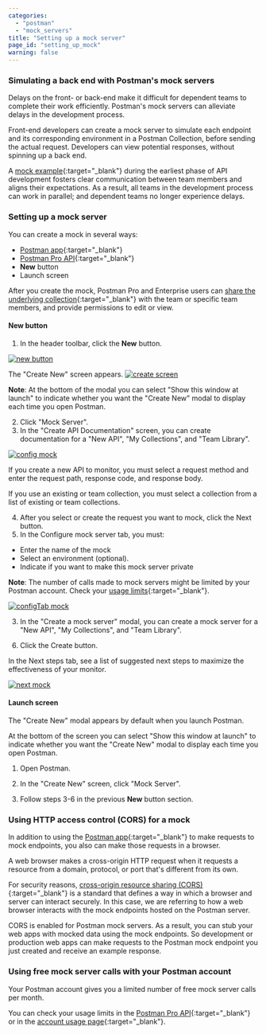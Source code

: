 ```yaml
---
categories:
  - "postman"
  - "mock_servers"
title: "Setting up a mock server"
page_id: "setting_up_mock"
warning: false
---
```



### Simulating a back end with Postman's mock servers

Delays on the front- or back-end make it difficult for dependent teams to complete their work efficiently. Postman's mock servers can alleviate delays in the development process. 

Front-end developers can create a mock server to simulate each endpoint and its corresponding environment in a Postman Collection, before sending the actual request. Developers can view potential responses, without spinning up a back end.

A [mock example](/docs/postman/collections/examples){:target="_blank"} during the earliest phase of API development fosters clear communication between team members and aligns their expectations. As a result, all teams in the development process can work in parallel; and dependent teams no longer experience delays.

### Setting up a mock server 


You can create a mock in several ways:

* [Postman app](/docs/postman/mock_servers/mocking_with_examples){:target="_blank"}
* [Postman Pro API](/docs/postman/mock_servers/mock_with_api){:target="_blank"}
* **New** button
* Launch screen
  
After you create the mock, Postman Pro and Enterprise users can [share the underlying collection](/docs/postman/team_library/sharing#sharing-collections){:target="_blank"} with the team or specific team members, and provide permissions to edit or view.

#### New button


1. In the header toolbar, click the **New** button.

[![new button](https://s3.amazonaws.com/postman-static-getpostman-com/postman-docs/HeaderToolBar.png)](https://s3.amazonaws.com/postman-static-getpostman-com/postman-docs/HeaderToolBar.png)

The "Create New" screen appears.
[![create screen](https://s3.amazonaws.com/postman-static-getpostman-com/postman-docs/collection-create-new-screen2.png)](https://s3.amazonaws.com/postman-static-getpostman-com/postman-docs/collection-create-new-screen2.png)


**Note**: At the bottom of the modal you can select "Show this window at launch" to indicate whether you want the "Create New" modal to display each time you open Postman.

<ol start="2">
  <li>Click "Mock Server".</li>
  <li>In the "Create API Documentation" screen, you can create documentation for a "New API", "My Collections", and "Team Library".</li>
</ol>

[![config mock](https://s3.amazonaws.com/postman-static-getpostman-com/postman-docs/mock-config.png)](https://s3.amazonaws.com/postman-static-getpostman-com/postman-docs/mock-config.png) 


If you create a new API to monitor, you must select a request method and enter the request path, response code, and response body. 

If you use an existing or team collection, you must select a collection from a list of existing or team collections.

<ol start="4">
  <li>After you select or create the request you want to mock, click the Next button.</li>
  <li>In the Configure mock server tab, you must:</li>
</ol>
  
* Enter the name of the mock
* Select an environment (optional).
* Indicate if you want to make this mock server private

**Note**: The number of calls made to mock servers might be limited by your Postman account. Check your [usage limits](https://the.postman.co/usage){:target="_blank"}.
     
 [![configTab mock](https://s3.amazonaws.com/postman-static-getpostman-com/postman-docs/mock-configureTab.png)](https://s3.amazonaws.com/postman-static-getpostman-com/postman-docs/mock-configureTab.png) 

<ol start="3">
  <li>In the "Create a mock server" modal, you can create a mock server for a "New API", "My Collections", and "Team Library".</li>
</ol>
     
<ol start="6">
  <li>Click the Create button.</li>
</ol>


In the Next steps tab, see a list of suggested next steps to maximize the effectiveness of your monitor.

 [![next mock](https://s3.amazonaws.com/postman-static-getpostman-com/postman-docs/mock-configureTab.png)](https://s3.amazonaws.com/postman-static-getpostman-com/postman-docs/mock-configureTab.png)  
   
#### Launch screen

The "Create New" modal appears by default when you launch Postman. 

At the bottom of the screen you can select "Show this window at launch" to indicate whether you want the "Create New" modal to display each time you open Postman.

1. Open Postman.

2. In the "Create New" screen, click "Mock Server".
3. Follow steps 3-6 in the previous **New** button section. 


### Using HTTP access control (CORS) for a mock

In addition to using the [Postman app](/docs/postman/mock_servers/mocking_with_examples){:target="_blank"} to make requests to mock endpoints, you also can make those requests in a browser.

A web browser makes a cross-origin HTTP request when it requests a resource from a domain, protocol, or port that's different from its own. 

For security reasons, [cross-origin resource sharing (CORS)](https://developer.mozilla.org/en-US/docs/Web/HTTP/Access_control_CORS){:target="_blank"} is a standard that defines a way in which a browser and server can interact securely. In this case, we are referring to how a web browser interacts with the mock endpoints hosted on the Postman server.

CORS is enabled for Postman mock servers. As a result, you can stub your web apps with mocked data using the mock endpoints. So development or production web apps can make requests to the Postman mock endpoint you just created and receive an example response.

### Using free mock server calls with your Postman account

Your Postman account gives you a limited number of free mock server calls per month. 


You can check your usage limits in the [Postman Pro API](https://docs.api.getpostman.com){:target="_blank"} or in the [account usage page](https://go.pstmn.io/postman-account-limits){:target="_blank"}.
